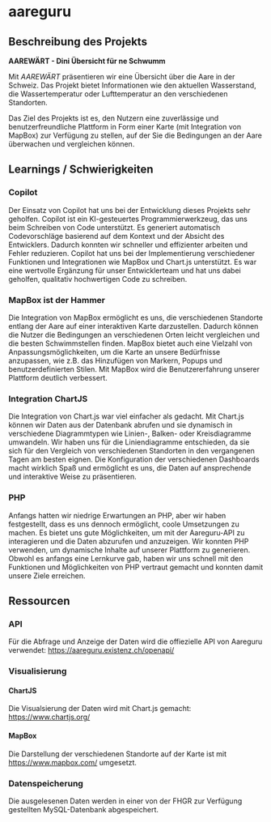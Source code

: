 # aareguru

## Beschreibung des Projekts
**AAREWÄRT - Dini Übersicht für ne Schwumm**
 
Mit *AAREWÄRT* präsentieren wir eine Übersicht 
über die Aare in der Schweiz. Das Projekt bietet
Informationen wie den aktuellen Wasserstand, die
Wassertemperatur oder Lufttemperatur an den verschiedenen Standorten.

Das Ziel des Projekts ist es, den Nutzern eine
zuverlässige und benutzerfreundliche Plattform in Form einer Karte (mit Integration von MapBox)
zur Verfügung zu stellen, auf der Sie die Bedingungen an der Aare überwachen und vergleichen können.

## Learnings / Schwierigkeiten
### Copilot
Der Einsatz von Copilot hat uns bei der Entwicklung dieses Projekts sehr geholfen. Copilot ist ein KI-gesteuertes Programmierwerkzeug, das uns beim Schreiben von Code unterstützt. Es generiert automatisch Codevorschläge basierend auf dem Kontext und der Absicht des Entwicklers. Dadurch konnten wir schneller und effizienter arbeiten und Fehler reduzieren. Copilot hat uns bei der Implementierung verschiedener Funktionen und Integrationen wie MapBox und Chart.js unterstützt. Es war eine wertvolle Ergänzung für unser Entwicklerteam und hat uns dabei geholfen, qualitativ hochwertigen Code zu schreiben.

### MapBox ist der Hammer
Die Integration von MapBox ermöglicht es uns, die verschiedenen Standorte entlang der Aare auf einer interaktiven Karte darzustellen. Dadurch können die Nutzer die Bedingungen an verschiedenen Orten leicht vergleichen und die besten Schwimmstellen finden. MapBox bietet auch eine Vielzahl von Anpassungsmöglichkeiten, um die Karte an unsere Bedürfnisse anzupassen, wie z.B. das Hinzufügen von Markern, Popups und benutzerdefinierten Stilen. Mit MapBox wird die Benutzererfahrung unserer Plattform deutlich verbessert.

### Integration ChartJS
Die Integration von Chart.js war viel einfacher als gedacht. Mit Chart.js können wir Daten aus der Datenbank abrufen und sie dynamisch in verschiedene Diagrammtypen wie Linien-, Balken- oder Kreisdiagramme umwandeln. Wir haben uns für die Liniendiagramme entschieden, da sie sich für den Vergleich von verschiedenen Standorten in den vergangenen Tagen am besten eignen.
Die Konfiguration der verschiedenen Dashboards macht wirklich Spaß und ermöglicht es uns, die Daten auf ansprechende und interaktive Weise zu präsentieren.

### PHP
Anfangs hatten wir niedrige Erwartungen an PHP, aber wir haben festgestellt, dass es uns dennoch ermöglicht, coole Umsetzungen zu machen. Es bietet uns gute Möglichkeiten, um mit der Aareguru-API zu interagieren und die Daten abzurufen und anzuzeigen. Wir konnten PHP verwenden, um dynamische Inhalte auf unserer Plattform zu generieren. Obwohl es anfangs eine Lernkurve gab, haben wir uns schnell mit den Funktionen und Möglichkeiten von PHP vertraut gemacht und konnten damit unsere Ziele erreichen.



## Ressourcen

### API
Für die Abfrage und Anzeige der Daten wird die offiezielle API von Aareguru verwendet:
https://aareguru.existenz.ch/openapi/

### Visualisierung
#### ChartJS
Die Visualsierung der Daten wird mit Chart.js gemacht: https://www.chartjs.org/
#### MapBox
Die Darstellung der verschiedenen Standorte auf der Karte ist mit https://www.mapbox.com/ umgesetzt.

### Datenspeicherung
Die ausgelesenen Daten werden in einer von der FHGR zur Verfügung gestellten MySQL-Datenbank abgespeichert.




